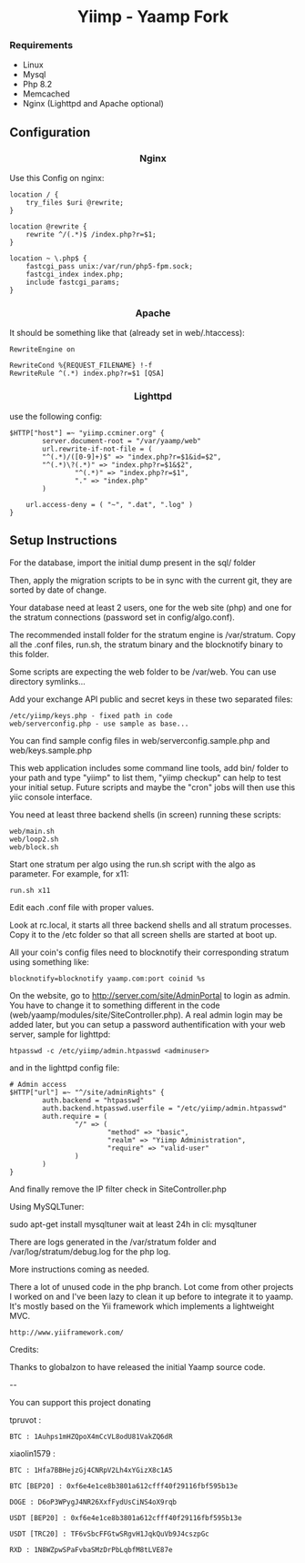 <h1 align="center"> Yiimp - Yaamp Fork </h1>

<h3 align="left"> Requirements </h3>

* Linux
* Mysql
* Php 8.2
* Memcached
* Nginx (Lighttpd and Apache optional)

<h2 align="left"> Configuration</h2>
<h3 align="center">Nginx </h3>

Use this Config on nginx:


	location / {
		try_files $uri @rewrite;
	}

	location @rewrite {
		rewrite ^/(.*)$ /index.php?r=$1;
	}

	location ~ \.php$ {
		fastcgi_pass unix:/var/run/php5-fpm.sock;
		fastcgi_index index.php;
		include fastcgi_params;
	}


<h3 align="center"> Apache </h3>

It should be something like that (already set in web/.htaccess):

	RewriteEngine on

	RewriteCond %{REQUEST_FILENAME} !-f
	RewriteRule ^(.*) index.php?r=$1 [QSA]

<h3 align="center"> Lighttpd </h3>

use the following config:

	$HTTP["host"] =~ "yiimp.ccminer.org" {
	        server.document-root = "/var/yaamp/web"
	        url.rewrite-if-not-file = (
			"^(.*)/([0-9]+)$" => "index.php?r=$1&id=$2",
			"^(.*)\?(.*)" => "index.php?r=$1&$2",
	                "^(.*)" => "index.php?r=$1",
	                "." => "index.php"
	        )

		url.access-deny = ( "~", ".dat", ".log" )
	}

<h2 align="left"> Setup Instructions </h2>

For the database, import the initial dump present in the sql/ folder

Then, apply the migration scripts to be in sync with the current git, they are sorted by date of change.

Your database need at least 2 users, one for the web site (php) and one for the stratum connections (password set in config/algo.conf).



The recommended install folder for the stratum engine is /var/stratum. Copy all the .conf files, run.sh, the stratum binary and the blocknotify binary to this folder. 

Some scripts are expecting the web folder to be /var/web. You can use directory symlinks...


Add your exchange API public and secret keys in these two separated files:

	/etc/yiimp/keys.php - fixed path in code
	web/serverconfig.php - use sample as base...

You can find sample config files in web/serverconfig.sample.php and web/keys.sample.php

This web application includes some command line tools, add bin/ folder to your path and type "yiimp" to list them, "yiimp checkup" can help to test your initial setup.
Future scripts and maybe the "cron" jobs will then use this yiic console interface.

You need at least three backend shells (in screen) running these scripts:

	web/main.sh
	web/loop2.sh
	web/block.sh

Start one stratum per algo using the run.sh script with the algo as parameter. For example, for x11:

	run.sh x11

Edit each .conf file with proper values.

Look at rc.local, it starts all three backend shells and all stratum processes. Copy it to the /etc folder so that all screen shells are started at boot up.

All your coin's config files need to blocknotify their corresponding stratum using something like:

	blocknotify=blocknotify yaamp.com:port coinid %s

On the website, go to http://server.com/site/AdminPortal to login as admin. You have to change it to something different in the code (web/yaamp/modules/site/SiteController.php). A real admin login may be added later, but you can setup a password authentification with your web server, sample for lighttpd:

	htpasswd -c /etc/yiimp/admin.htpasswd <adminuser>

and in the lighttpd config file:

	# Admin access
	$HTTP["url"] =~ "^/site/adminRights" {
	        auth.backend = "htpasswd"
	        auth.backend.htpasswd.userfile = "/etc/yiimp/admin.htpasswd"
	        auth.require = (
	                "/" => (
	                        "method" => "basic",
	                        "realm" => "Yiimp Administration",
	                        "require" => "valid-user"
	                )
	        )
	}

And finally remove the IP filter check in SiteController.php

Using MySQLTuner:

sudo apt-get install mysqltuner
wait at least 24h
in cli: mysqltuner

There are logs generated in the /var/stratum folder and /var/log/stratum/debug.log for the php log.

More instructions coming as needed.


There a lot of unused code in the php branch. Lot come from other projects I worked on and I've been lazy to clean it up before to integrate it to yaamp. It's mostly based on the Yii framework which implements a lightweight MVC.

	http://www.yiiframework.com/


Credits:

Thanks to globalzon to have released the initial Yaamp source code.

--

You can support this project donating 

tpruvot :

	BTC : 1Auhps1mHZQpoX4mCcVL8odU81VakZQ6dR

xiaolin1579 :

	BTC : 1Hfa7BBHejzGj4CNRpV2Lh4xYGizX8c1A5
	
	BTC [BEP20] : 0xf6e4e1ce8b3801a612cfff40f29116fbf595b13e
	
	DOGE : D6oP3WPygJ4NR26XxfFydUsCiNS4oX9rqb
	
	USDT [BEP20] : 0xf6e4e1ce8b3801a612cfff40f29116fbf595b13e
	
	USDT [TRC20] : TF6vSbcFFGtwSRgvH1JqkQuVb9J4cszpGc
	
	RXD : 1N8WZpwSPaFvbaSMzDrPbLqbfM8tLVE87e

